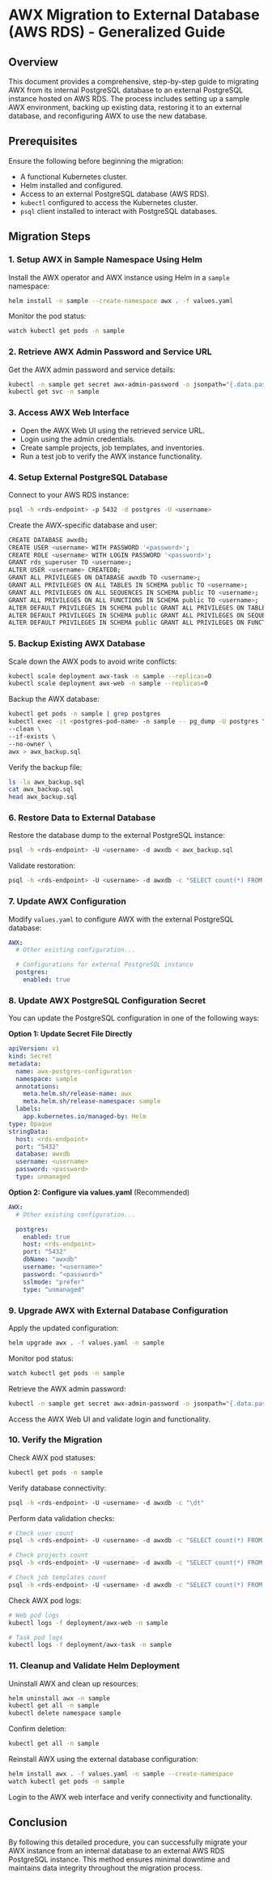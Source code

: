 # AWX Migration to External Database (AWS RDS) - Generalized Guide

## Overview

This document provides a comprehensive, step-by-step guide to migrating AWX from its internal PostgreSQL database to an external PostgreSQL instance hosted on AWS RDS. The process includes setting up a sample AWX environment, backing up existing data, restoring it to an external database, and reconfiguring AWX to use the new database.

## Prerequisites

Ensure the following before beginning the migration:

- A functional Kubernetes cluster.
- Helm installed and configured.
- Access to an external PostgreSQL database (AWS RDS).
- `kubectl` configured to access the Kubernetes cluster.
- `psql` client installed to interact with PostgreSQL databases.

## Migration Steps

### 1. Setup AWX in Sample Namespace Using Helm

Install the AWX operator and AWX instance using Helm in a `sample` namespace:

```bash
helm install -n sample --create-namespace awx . -f values.yaml
```

Monitor the pod status:

```bash
watch kubectl get pods -n sample
```

### 2. Retrieve AWX Admin Password and Service URL

Get the AWX admin password and service details:

```bash
kubectl -n sample get secret awx-admin-password -o jsonpath="{.data.password}" | base64 --decode; echo
kubectl get svc -n sample
```

### 3. Access AWX Web Interface

- Open the AWX Web UI using the retrieved service URL.
- Login using the admin credentials.
- Create sample projects, job templates, and inventories.
- Run a test job to verify the AWX instance functionality.

### 4. Setup External PostgreSQL Database

Connect to your AWS RDS instance:

```bash
psql -h <rds-endpoint> -p 5432 -d postgres -U <username>
```

Create the AWX-specific database and user:

```bash
CREATE DATABASE awxdb;
CREATE USER <username> WITH PASSWORD '<password>';
CREATE ROLE <username> WITH LOGIN PASSWORD '<password>';
GRANT rds_superuser TO <username>;
ALTER USER <username> CREATEDB;
GRANT ALL PRIVILEGES ON DATABASE awxdb TO <username>;
GRANT ALL PRIVILEGES ON ALL TABLES IN SCHEMA public TO <username>;
GRANT ALL PRIVILEGES ON ALL SEQUENCES IN SCHEMA public TO <username>;
GRANT ALL PRIVILEGES ON ALL FUNCTIONS IN SCHEMA public TO <username>;
ALTER DEFAULT PRIVILEGES IN SCHEMA public GRANT ALL PRIVILEGES ON TABLES TO <username>;
ALTER DEFAULT PRIVILEGES IN SCHEMA public GRANT ALL PRIVILEGES ON SEQUENCES TO <username>;
ALTER DEFAULT PRIVILEGES IN SCHEMA public GRANT ALL PRIVILEGES ON FUNCTIONS TO <username>;
```

### 5. Backup Existing AWX Database

Scale down the AWX pods to avoid write conflicts:

```bash
kubectl scale deployment awx-task -n sample --replicas=0
kubectl scale deployment awx-web -n sample --replicas=0
```

Backup the AWX database:

```bash
kubectl get pods -n sample | grep postgres
kubectl exec -it <postgres-pod-name> -n sample -- pg_dump -U postgres \
--clean \
--if-exists \
--no-owner \
awx > awx_backup.sql
```

Verify the backup file:

```bash
ls -la awx_backup.sql
cat awx_backup.sql
head awx_backup.sql
```

### 6. Restore Data to External Database

Restore the database dump to the external PostgreSQL instance:

```bash
psql -h <rds-endpoint> -U <username> -d awxdb < awx_backup.sql
```

Validate restoration:

```bash
psql -h <rds-endpoint> -U <username> -d awxdb -c "SELECT count(*) FROM auth_user;"
```

### 7. Update AWX Configuration

Modify `values.yaml` to configure AWX with the external PostgreSQL database:

```yaml
AWX:
  # Other existing configuration...

  # Configurations for external PostgreSQL instance
  postgres:
    enabled: true
```

### 8. Update AWX PostgreSQL Configuration Secret

You can update the PostgreSQL configuration in one of the following ways:

**Option 1: Update Secret File Directly**

```yaml
apiVersion: v1
kind: Secret
metadata:
  name: awx-postgres-configuration
  namespace: sample
  annotations:
    meta.helm.sh/release-name: awx
    meta.helm.sh/release-namespace: sample
  labels:
    app.kubernetes.io/managed-by: Helm
type: Opaque
stringData:
  host: <rds-endpoint>
  port: "5432"
  database: awxdb
  username: <username>
  password: <password>
  type: unmanaged
```

**Option 2: Configure via values.yaml** (Recommended)

```yaml
AWX:
  # Other existing configuration...

  postgres:
    enabled: true
    host: <rds-endpoint>
    port: "5432"
    dbName: "awxdb"
    username: "<username>"
    password: "<password>"
    sslmode: "prefer"
    type: "unmanaged"
```

### 9. Upgrade AWX with External Database Configuration

Apply the updated configuration:

```bash
helm upgrade awx . -f values.yaml -n sample
```

Monitor pod status:

```bash
watch kubectl get pods -n sample
```

Retrieve the AWX admin password:

```bash
kubectl -n sample get secret awx-admin-password -o jsonpath="{.data.password}" | base64 --decode; echo
```

Access the AWX Web UI and validate login and functionality.

### 10. Verify the Migration

Check AWX pod statuses:

```bash
kubectl get pods -n sample
```

Verify database connectivity:

```bash
psql -h <rds-endpoint> -U <username> -d awxdb -c "\dt"
```

Perform data validation checks:

```bash
# Check user count
psql -h <rds-endpoint> -U <username> -d awxdb -c "SELECT count(*) FROM auth_user;"

# Check projects count
psql -h <rds-endpoint> -U <username> -d awxdb -c "SELECT count(*) FROM main_project;"

# Check job templates count
psql -h <rds-endpoint> -U <username> -d awxdb -c "SELECT count(*) FROM main_jobtemplate;"
```

Check AWX pod logs:

```bash
# Web pod logs
kubectl logs -f deployment/awx-web -n sample

# Task pod logs
kubectl logs -f deployment/awx-task -n sample
```

### 11. Cleanup and Validate Helm Deployment

Uninstall AWX and clean up resources:

```bash
helm uninstall awx -n sample
kubectl get all -n sample
kubectl delete namespace sample
```

Confirm deletion:

```bash
kubectl get all -n sample
```

Reinstall AWX using the external database configuration:

```bash
helm install awx . -f values.yaml -n sample --create-namespace
watch kubectl get pods -n sample
```

Login to the AWX web interface and verify connectivity and functionality.

## Conclusion

By following this detailed procedure, you can successfully migrate your AWX instance from an internal database to an external AWS RDS PostgreSQL instance. This method ensures minimal downtime and maintains data integrity throughout the migration process.

